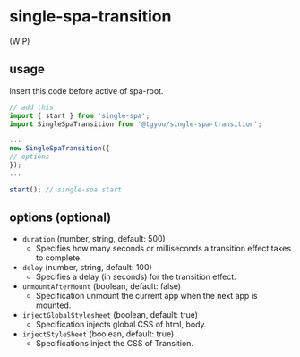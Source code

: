 # single-spa-transition

(WIP)

## usage
Insert this code before active of spa-root.

```js
// add this
import { start } from 'single-spa';
import SingleSpaTransition from '@tgyou/single-spa-transition';

...
new SingleSpaTransition({
// options
});
...

start(); // single-spa start
```

## options (optional)

- `duration` (number, string, default: 500)
  - Specifies how many seconds or milliseconds a transition effect takes to complete. 
- `delay` (number, string, default: 100)
  - Specifies a delay (in seconds) for the transition effect. 
- `unmountAfterMount` (boolean, default: false)
  - Specification unmount the current app when the next app is mounted. 
- `injectGlobalStylesheet` (boolean, default: true)
  - Specification injects global CSS of html, body. 
- `injectStyleSheet` (boolean, default: true)
  - Specifications inject the CSS of Transition. 